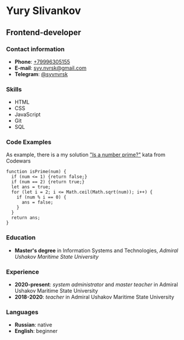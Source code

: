 # Yury Slivankov
## Frontend-developer
### Contact information
 - **Phone**: [+79996305155](tel:+79996305155)  
 - **E-mail**: syv.nvrsk@gmail.com  
 - **Telegram**: [@syvnvrsk](https://t.me/syvnvrsk)  

### Skills
 - HTML
 - CSS
 - JavaScript
 - Git
 - SQL

### Code Examples
As example, there is a my solution ["Is a number prime?"](https://www.codewars.com/kata/5262119038c0985a5b00029f) kata from Codewars
```
function isPrime(num) {
  if (num <= 1) {return false;}
  if (num == 2) {return true;}
  let ans = true;
  for (let i = 2; i <= Math.ceil(Math.sqrt(num)); i++) {
    if (num % i == 0) {
      ans = false;
    }
  }
  return ans;
}
```
### Education
 - **Master's degree** in Information Systems and Technologies, *Admiral Ushakov Maritime State University*

### Experience
 - **2020-present**: *system administrator* and *master teacher* in Admiral Ushakov Maritime State University
 - **2018-2020**: *teacher* in Admiral Ushakov Maritime State University

### Languages
- **Russian**: native
- **English**: beginner